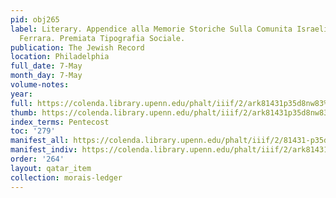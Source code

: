 ```yaml
---
pid: obj265
label: Literary. Appendice alla Memorie Storiche Sulla Comunita Israelitica Ferrarese.
  Ferrara. Premiata Tipografia Sociale.
publication: The Jewish Record
location: Philadelphia
full_date: 7-May
month_day: 7-May
volume-notes:
year:
full: https://colenda.library.upenn.edu/phalt/iiif/2/ark81431p35d8nw83%2FSHA256E-s8546616--109f41cf98049b2b2728f1b8175fc2019e2d994791426c1f201e678f8ed5303b.jpeg/full/3500,/0/default.jpg
thumb: https://colenda.library.upenn.edu/phalt/iiif/2/ark81431p35d8nw83%2FSHA256E-s8546616--109f41cf98049b2b2728f1b8175fc2019e2d994791426c1f201e678f8ed5303b.jpeg/full/!200,200/0/default.jpg
index_terms: Pentecost
toc: '279'
manifest_all: https://colenda.library.upenn.edu/phalt/iiif/2/81431-p35d8nw83/manifest
manifest_indiv: https://colenda.library.upenn.edu/phalt/iiif/2/ark81431p35d8nw83%2FSHA256E-s8546616--109f41cf98049b2b2728f1b8175fc2019e2d994791426c1f201e678f8ed5303b.jpeg
order: '264'
layout: qatar_item
collection: morais-ledger
---
```

